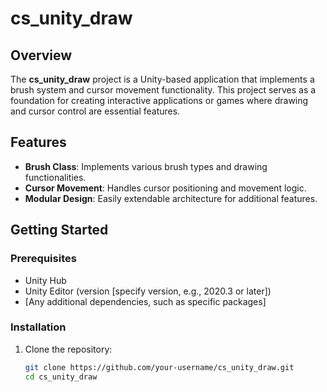 # cs_unity_draw

## Overview

The **cs_unity_draw** project is a Unity-based application that implements a brush system and cursor movement functionality. This project serves as a foundation for creating interactive applications or games where drawing and cursor control are essential features.

## Features

- **Brush Class**: Implements various brush types and drawing functionalities.
- **Cursor Movement**: Handles cursor positioning and movement logic.
- **Modular Design**: Easily extendable architecture for additional features.

## Getting Started

### Prerequisites

- Unity Hub
- Unity Editor (version [specify version, e.g., 2020.3 or later])
- [Any additional dependencies, such as specific packages]

### Installation

1. Clone the repository:
   ```bash
   git clone https://github.com/your-username/cs_unity_draw.git
   cd cs_unity_draw
